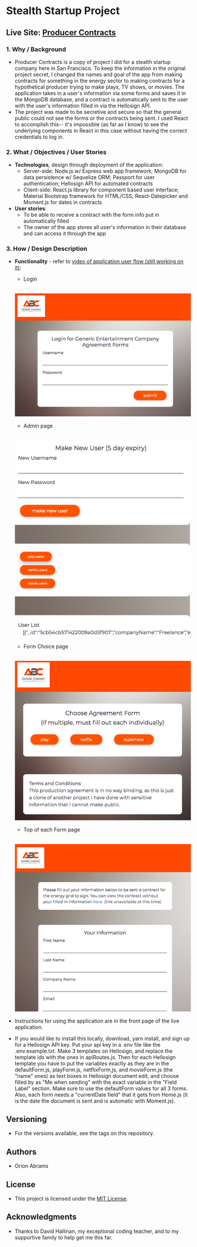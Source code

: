 # Stealth Startup Project

## Live Site: [Producer Contracts](https://producer-contracts.herokuapp.com/)

### 1. Why / Background
  * Producer Contracts is a copy of project I did for a stealth startup company here in San Francisco. To keep the information in the original project secret, I changed the names and goal of the app from making contracts for something in the energy sector to making contracts for a hypothetical producer trying to make plays, TV shows, or movies. The application takes in a user's information via some forms and saves it in the MongoDB database, and a contract is automatically sent to the user with the user's information filled in via the Hellosign API.
  * The project was made to be secretive and secure so that the general public could not see the forms or the contracts being sent. I used React to accomplish this-- it's impossible (as far as I know) to see the underlying components in React in this case without having the correct credentials to log in.
 ### 2. What / Objectives / User Stories
  * **Technologies**, design through deployment of the application:
    * Server-side: Node.js w/ Express web app framework; MongoDB for data persistence w/ Sequelize ORM;  Passport for user authentication; Hellosign API for automated contracts
    * Client-side: React.js library for component based user interface; Material Bootstrap framework for HTML/CSS; React-Datepicker and Moment.js for dates in contracts
  * **User stories**:
    * To be able to receive a contract with the form info put in automatically filled
    * The owner of the app stores all user's information in their database and can access it through the app
### 3. How / Design Description
  * **Functionality** - refer to [video of application user flow (still working on it)](#):
    * Login
    
      ![login.png](client/public/assets/readmelinks/login.png "login")

    * Admin page

      ![admin.png](client/public/assets/readmelinks/admin.png "admin")

    * Form Choice page

      ![choice.png](client/public/assets/readmelinks/choice.png "choice")
    
    * Top of each Form page

      ![form.png](client/public/assets/readmelinks/form.png "form")

  * Instructions for using the application are in the front page of the live application.

  * If you would like to install this locally, download, yarn install, and sign up for a Hellosign API key. Put your api key in a .env file like the .env.example.txt. Make 3 templates on Hellosign, and replace the template ids with the ones in apiRoutes.js. Then for each Hellosign template you have to put the variables exactly as they are in the defaultForm.js, playForm.js, netflixForm,js, and movieForm.js (the "name" ones) as text boxes in Hellosign document edit, and choose filled by as "Me when sending" with the exact variable in the "Field Label" section. Make sure to use the defaultForm values for all 3 forms. Also, each form needs a "currentDate field" that it gets from Home.js (it is the date the document is sent and is automatic with Moment.js).

## Versioning
  * For the versions available, see the tags on this repository.
## Authors
  * Orion Abrams
## License
  * This project is licensed under the [MIT License](LICENSE).
## Acknowledgments
  * Thanks to David Hallinan, my exceptional coding teacher, and to my supportive family to help get me this far.